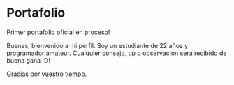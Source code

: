# Portafolio
Primer portafolio oficial en proceso!

Buenas, bienvenido a mi perfil. Soy un estudiante de 22 años y programador amateur. Cualquier consejo, tip o observación será recibido de buena gana :D!

Gracias por vuestro tiempo.
